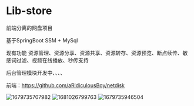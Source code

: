 # Lib-store
前端分离的网盘项目

基于SpringBoot SSM + MySql

现有功能 
  资源管理、资源分享、资源共享、资源转存、资源预览、断点续传、敏感词过滤、视频在线播放、秒传支持
  

后台管理模块开发中、、、、



前端：https://github.com/aRidiculousBoy/netdisk

![1679735707982](https://user-images.githubusercontent.com/50403161/227708507-61f4f21e-0f4b-41c9-844c-da08f4a2d918.jpg)
![1681026799763](https://user-images.githubusercontent.com/50403161/230761214-a032ac84-5a89-4b82-a958-2639dd365dae.jpg)
![1679735946504](https://user-images.githubusercontent.com/50403161/227708656-6a4d8142-f6fc-40b0-884f-f9e36c0a6f6b.jpg)
